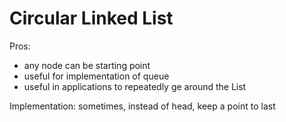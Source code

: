 # Circular Linked List

Pros:
- any node can be starting point
- useful for implementation of queue
- useful in applications to repeatedly ge around the List

Implementation: sometimes, instead of head, keep a point to last